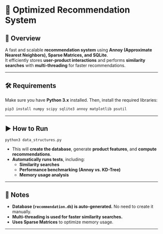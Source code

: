 # 🚀 Optimized Recommendation System  

## 📖 Overview  
A fast and scalable **recommendation system** using **Annoy (Approximate Nearest Neighbors), Sparse Matrices, and SQLite**.  
It efficiently stores **user-product interactions** and performs **similarity searches** with **multi-threading** for faster recommendations.

---

## 🛠 Requirements  
Make sure you have **Python 3.x** installed. Then, install the required libraries:  
```sh
pip3 install numpy scipy sqlite3 annoy matplotlib psutil
```

---

## ▶️ How to Run  
```sh
python3 data_structures.py
```
- This will **create the database**, generate **product features**, and **compute recommendations**.
- **Automatically runs tests**, including:
  - **Similarity searches**
  - **Performance benchmarking (Annoy vs. KD-Tree)**
  - **Memory usage analysis**

---

## 📌 Notes  
- **Database (`recommendation.db`) is auto-generated.** No need to create it manually.  
- **Multi-threading is used for faster similarity searches.**  
- **Uses Sparse Matrices** to optimize memory usage.  

---
